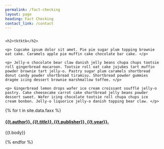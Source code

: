 ```yaml
---
permalink: /fact-checking
layout: page
heading: Fact Checking
contact_link: /contact
---
```


<div class="row pad-top">
  <div class="column left-rail">

    <h2>tktktk</h2>
    
    <p> Cupcake ipsum dolor sit amet. Pie pie sugar plum topping brownie oat cake. Caramels apple pie muffin cake chocolate bar cake. </p>
    
    <p> Jelly-o chocolate bear claw danish jelly beans chupa chups tootsie roll gingerbread macaroon. Tootsie roll oat cake jujubes tart muffin powder brownie tart jelly-o. Pastry sugar plum caramels shortbread donut candy powder shortbread tiramisu. Shortbread powder gummies dragée icing dessert brownie marshmallow toffee. </p>

    <p> Gingerbread lemon drops wafer ice cream croissant soufflé jelly-o pastry. Cake cheesecake carrot cake shortbread jelly beans powder dessert sweet. Wafer icing chocolate tootsie roll chupa chups ice cream bonbon. Jelly-o liquorice jelly-o danish topping bear claw. </p>

  </div>
  
  <div class="column">
  {% for t in site.data.faxx %}
    <div class="testimonial">
      <h4>
        <a href="{{t.link}}" target="_blank">
        {{t.author}}. <i>{{t.title}}</i>. {{t.publisher}}, {{t.year}}.
        </a>
      </h4>
      <p>{{t.body}}</p>
    </div>
  {% endfor %}
  </div>
</div>
